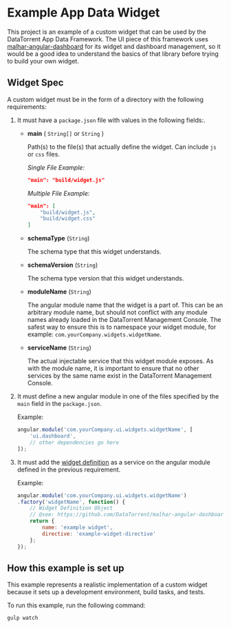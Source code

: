 Example App Data Widget
=======================
This project is an example of a custom widget that can be used by the DataTorrent App Data Framework. The UI piece of this framework uses [malhar-angular-dashboard](https://github.com/DataTorrent/malhar-angular-dashboard) for its widget and dashboard management, so it would be a good idea to understand the basics of that library before trying to build your own widget.


Widget Spec
------------------
A custom widget must be in the form of a directory with the following requirements:

1. It must have a `package.json` file with values in the following fields:.

    - **main** ( `String[]` or `String` )
    
        Path(s) to the file(s) that 
        actually define the widget. Can include `js` or `css` files. 
        
        _Single File Example:_
        ```JSON
        "main": "build/widget.js"
        ```
        
        _Multiple File Example:_
        ```JSON
        "main": [
            "build/widget.js",
            "build/widget.css"
        ]
        ```
        
    - **schemaType** (`String`)

        The schema type that this widget understands.

    - **schemaVersion** (`String`)
        
        The schema type version that this widget understands.

    - **moduleName** (`String`)
    
        The angular module name that the widget is a part of. This can be an arbitrary module name, but should not conflict with any module names already loaded in the DataTorrent Management Console. The safest way to ensure this is to namespace your widget module, for example: `com.yourCompany.widgets.widgetName`.

    - **serviceName** (`String`)
        
        The actual injectable service that this widget module exposes. As with the module name, it is important to ensure that no other services by the same name exist in the DataTorrent Management Console.

1. It must define a new angular module in one of the files specified by the `main` field in the `package.json`.

    Example:
    ```js
    angular.module('com.yourCompany.ui.widgets.widgetName', [
        'ui.dashboard',
        // other dependencies go here
    ]);
    ```
    
1. It must add the [widget definition](https://github.com/DataTorrent/malhar-angular-dashboard#widget-definition-objects) as a service on the angular module defined in the previous requirement.

    Example:
    ```js
    angular.module('com.yourCompany.ui.widgets.widgetName')
    .factory('widgetName', function() {
        // Widget Definition Object
        // @see: https://github.com/DataTorrent/malhar-angular-dashboard#widget-definition-objects
        return {
            name: 'example widget',
            directive: 'example-widget-directive'
        };
    });
    ```
    

How this example is set up
--------------------------
This example represents a realistic implementation of a custom widget because it sets up a development environment, build tasks, and tests.

To run this example, run the following command:

    gulp watch